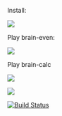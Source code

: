 
Install:


<a href="https://asciinema.org/a/3YyQRMmfJRJWCvuR1d1eYmAVg" target="_blank"><img src="https://asciinema.org/a/3YyQRMmfJRJWCvuR1d1eYmAVg.svg" /></a>

Play brain-even:


<a href="https://asciinema.org/a/wArglZd4g3ppWPvhJhhlBfkwD" target="_blank"><img src="https://asciinema.org/a/wArglZd4g3ppWPvhJhhlBfkwD.svg" /></a>

Play brain-calc

<a href="https://asciinema.org/a/2Y7rKfGuWg7dCP4Zk0VZNfyK2" target="_blank"><img src="https://asciinema.org/a/2Y7rKfGuWg7dCP4Zk0VZNfyK2.svg" /></a>

<a href="https://codeclimate.com/github/moklidia/project-lvl1-s500/maintainability"><img src="https://api.codeclimate.com/v1/badges/c8eb7808ea6f15216208/maintainability" /></a>

[![Build Status](https://travis-ci.org/moklidia/project-lvl1-s500.svg?branch=master)](https://travis-ci.org/moklidia/project-lvl1-s500)